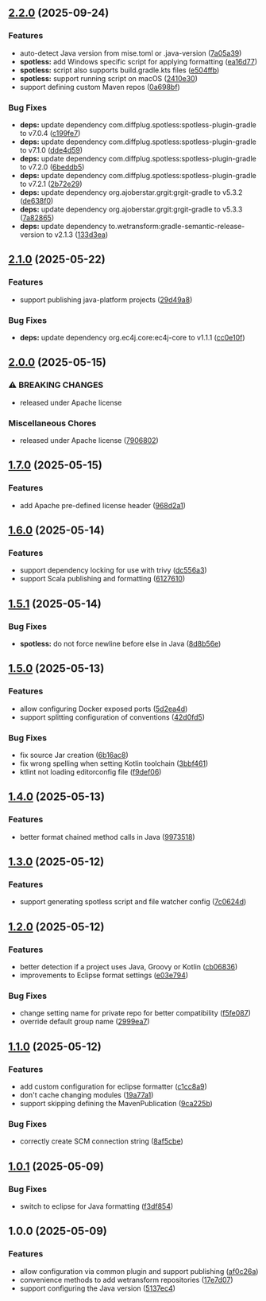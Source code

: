## [2.2.0](https://github.com/wetransform/gradle-conventions/compare/v2.1.0...v2.2.0) (2025-09-24)

### Features

* auto-detect Java version from mise.toml or .java-version ([7a05a39](https://github.com/wetransform/gradle-conventions/commit/7a05a39bb7a0f72a3a61ca766f8eea975d3107a6))
* **spotless:** add Windows specific script for applying formatting ([ea16d77](https://github.com/wetransform/gradle-conventions/commit/ea16d778003102207914f7c3137284dc4c13ba9b))
* **spotless:** script also supports build.gradle.kts files ([e504ffb](https://github.com/wetransform/gradle-conventions/commit/e504ffb63735bbf6253006a5c4c1767bad0dd443))
* **spotless:** support running script on macOS ([2410e30](https://github.com/wetransform/gradle-conventions/commit/2410e3022642d8d68e50bb61582c7c9a7a713277))
* support defining custom Maven repos ([0a698bf](https://github.com/wetransform/gradle-conventions/commit/0a698bf6545eb161a881ce96aa3726890a3c1acb))

### Bug Fixes

* **deps:** update dependency com.diffplug.spotless:spotless-plugin-gradle to v7.0.4 ([c199fe7](https://github.com/wetransform/gradle-conventions/commit/c199fe7d435d2102cffc4ddb56e805b68fbe663f))
* **deps:** update dependency com.diffplug.spotless:spotless-plugin-gradle to v7.1.0 ([dde4d59](https://github.com/wetransform/gradle-conventions/commit/dde4d597148bc66264060cd2baf4b38addcce9bf))
* **deps:** update dependency com.diffplug.spotless:spotless-plugin-gradle to v7.2.0 ([6beddb5](https://github.com/wetransform/gradle-conventions/commit/6beddb5ebde1007fa4ba0e4157e365824fd3c599))
* **deps:** update dependency com.diffplug.spotless:spotless-plugin-gradle to v7.2.1 ([2b72e29](https://github.com/wetransform/gradle-conventions/commit/2b72e293148f2dcc7996061aa2bb91fbd0b3669e))
* **deps:** update dependency org.ajoberstar.grgit:grgit-gradle to v5.3.2 ([de638f0](https://github.com/wetransform/gradle-conventions/commit/de638f02b43a5f50a94bd3bd5cbf14151c3b7b96))
* **deps:** update dependency org.ajoberstar.grgit:grgit-gradle to v5.3.3 ([7a82865](https://github.com/wetransform/gradle-conventions/commit/7a82865266779b5df3f8e006517ea9926d48d5fd))
* **deps:** update dependency to.wetransform:gradle-semantic-release-version to v2.1.3 ([133d3ea](https://github.com/wetransform/gradle-conventions/commit/133d3eaacff0eedbf8b4bb84048c2f5b81baf202))

## [2.1.0](https://github.com/wetransform/gradle-conventions/compare/v2.0.0...v2.1.0) (2025-05-22)

### Features

* support publishing java-platform projects ([29d49a8](https://github.com/wetransform/gradle-conventions/commit/29d49a8afafa63cef9ef03cbd3e655b23923419a))

### Bug Fixes

* **deps:** update dependency org.ec4j.core:ec4j-core to v1.1.1 ([cc0e10f](https://github.com/wetransform/gradle-conventions/commit/cc0e10f3b7cec73c0175a80dcba454bca063143a))

## [2.0.0](https://github.com/wetransform/gradle-conventions/compare/v1.7.0...v2.0.0) (2025-05-15)

### ⚠ BREAKING CHANGES

* released under Apache license

### Miscellaneous Chores

* released under Apache license ([7906802](https://github.com/wetransform/gradle-conventions/commit/79068025d5def7d31fac7eba2a852abb2eeab4c9))

## [1.7.0](https://github.com/wetransform/gradle-conventions/compare/v1.6.0...v1.7.0) (2025-05-15)

### Features

* add Apache pre-defined license header ([968d2a1](https://github.com/wetransform/gradle-conventions/commit/968d2a14d71542bdf729da55189ac08640944aad))

## [1.6.0](https://github.com/wetransform/gradle-conventions/compare/v1.5.1...v1.6.0) (2025-05-14)

### Features

* support dependency locking for use with trivy ([dc556a3](https://github.com/wetransform/gradle-conventions/commit/dc556a327603a687e65f598354cf14ee414377e6))
* support Scala publishing and formatting ([6127610](https://github.com/wetransform/gradle-conventions/commit/61276105a21bb31d09336db1542c7d58637c41ed))

## [1.5.1](https://github.com/wetransform/gradle-conventions/compare/v1.5.0...v1.5.1) (2025-05-14)

### Bug Fixes

* **spotless:** do not force newline before else in Java ([8d8b56e](https://github.com/wetransform/gradle-conventions/commit/8d8b56e8bb09b9f052b42407cb2fd95760d91ce9))

## [1.5.0](https://github.com/wetransform/gradle-conventions/compare/v1.4.0...v1.5.0) (2025-05-13)

### Features

* allow configuring Docker exposed ports ([5d2ea4d](https://github.com/wetransform/gradle-conventions/commit/5d2ea4d8856e4bf741bcc31c9128953a66fbf978))
* support splitting configuration of conventions ([42d0fd5](https://github.com/wetransform/gradle-conventions/commit/42d0fd54694761cfea452b71e1b6d83f6f0e9243))

### Bug Fixes

* fix source Jar creation ([6b16ac8](https://github.com/wetransform/gradle-conventions/commit/6b16ac8cd99d5d75202a3de04a1422964485474e))
* fix wrong spelling when setting Kotlin toolchain ([3bbf461](https://github.com/wetransform/gradle-conventions/commit/3bbf46124e13cc31eab0fc25d448b5cf3f631dd3))
* ktlint not loading editorconfig file ([f9def06](https://github.com/wetransform/gradle-conventions/commit/f9def061b9cb3639a0f7d5671e682aead24dca93))

## [1.4.0](https://github.com/wetransform/gradle-conventions/compare/v1.3.0...v1.4.0) (2025-05-13)

### Features

* better format chained method calls in Java ([9973518](https://github.com/wetransform/gradle-conventions/commit/9973518525112c9c2a3f81077044ce33b0ad3d9b))

## [1.3.0](https://github.com/wetransform/gradle-conventions/compare/v1.2.0...v1.3.0) (2025-05-12)

### Features

* support generating spotless script and file watcher config ([7c0624d](https://github.com/wetransform/gradle-conventions/commit/7c0624df7691bf3dffab39cb3deacacabd90527b))

## [1.2.0](https://github.com/wetransform/gradle-conventions/compare/v1.1.0...v1.2.0) (2025-05-12)

### Features

* better detection if a project uses Java, Groovy or Kotlin ([cb06836](https://github.com/wetransform/gradle-conventions/commit/cb06836c9c92fdc96e6f3953acf0822241543857))
* improvements to Eclipse format settings ([e03e794](https://github.com/wetransform/gradle-conventions/commit/e03e794c056b5c1a6087333a85ffc7456b4a0b5a))

### Bug Fixes

* change setting name for private repo for better compatibility ([f5fe087](https://github.com/wetransform/gradle-conventions/commit/f5fe087896870bd422aab587b95fc8a6777a3d51))
* override default group name ([2999ea7](https://github.com/wetransform/gradle-conventions/commit/2999ea7dc75a34cb77f5bdb23c669f1d136dc4cb))

## [1.1.0](https://github.com/wetransform/gradle-conventions/compare/v1.0.1...v1.1.0) (2025-05-12)

### Features

* add custom configuration for eclipse formatter ([c1cc8a9](https://github.com/wetransform/gradle-conventions/commit/c1cc8a9bf274a238d833560543c822e37651509c))
* don't cache changing modules ([19a77a1](https://github.com/wetransform/gradle-conventions/commit/19a77a144d62e7848d7dae0e590ebfc9fba88616))
* support skipping defining the MavenPublication ([9ca225b](https://github.com/wetransform/gradle-conventions/commit/9ca225b09a22d20ecbf9b0b0672559ac91ef6dfc))

### Bug Fixes

* correctly create SCM connection string ([8af5cbe](https://github.com/wetransform/gradle-conventions/commit/8af5cbea34b501c04ff796cf6a20d61ca593e210))

## [1.0.1](https://github.com/wetransform/gradle-conventions/compare/v1.0.0...v1.0.1) (2025-05-09)

### Bug Fixes

* switch to eclipse for Java formatting ([f3df854](https://github.com/wetransform/gradle-conventions/commit/f3df854fe9a447408e2061b0a49e7a16164adfc2))

## 1.0.0 (2025-05-09)

### Features

* allow configuration via common plugin and support publishing ([af0c26a](https://github.com/wetransform/gradle-conventions/commit/af0c26aeb76fe3c3143bd4e727eed5d0a5da1202))
* convenience methods to add wetransform repositories ([17e7d07](https://github.com/wetransform/gradle-conventions/commit/17e7d07c75410a9961ea1702979aba0a94b0e27e))
* support configuring the Java version ([5137ec4](https://github.com/wetransform/gradle-conventions/commit/5137ec4eda809e71e157bfc1756575ab9a7c6f04))
